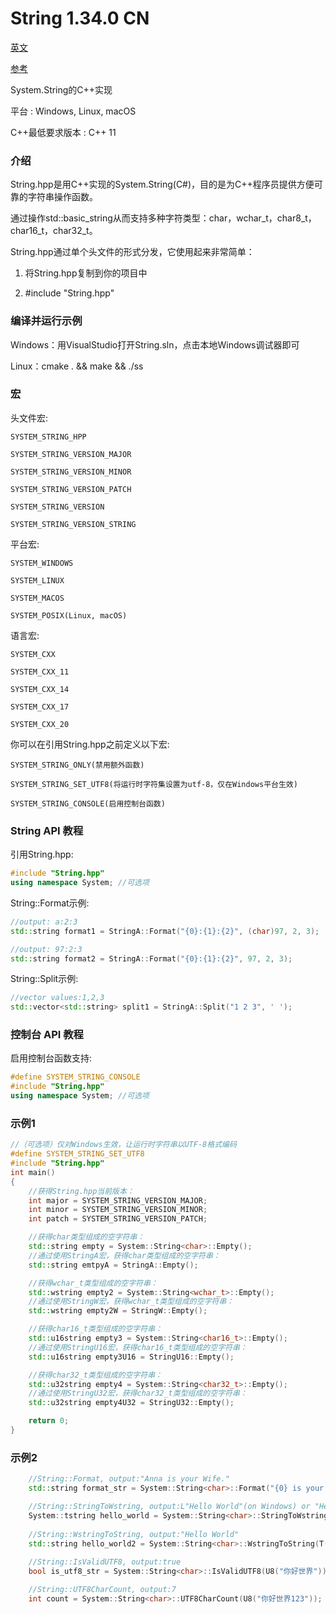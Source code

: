 # String 1.34.0 CN

[英文](https://github.com/CodeMouse179/String/blob/main/README.md)

[参考](https://github.com/CodeMouse179/String/blob/main/Doc/README.md)

System.String的C++实现

平台 : Windows, Linux, macOS

C++最低要求版本 : C++ 11

### 介绍

String.hpp是用C++实现的System.String(C#)，目的是为C++程序员提供方便可靠的字符串操作函数。

通过操作std::basic_string从而支持多种字符类型：char，wchar_t，char8_t，char16_t，char32_t。

String.hpp通过单个头文件的形式分发，它使用起来非常简单：

1. 将String.hpp复制到你的项目中

2. #include "String.hpp"

### 编译并运行示例

Windows：用VisualStudio打开String.sln，点击本地Windows调试器即可

Linux：cmake . && make && ./ss

### 宏

头文件宏:

    SYSTEM_STRING_HPP

    SYSTEM_STRING_VERSION_MAJOR

    SYSTEM_STRING_VERSION_MINOR

    SYSTEM_STRING_VERSION_PATCH

    SYSTEM_STRING_VERSION

    SYSTEM_STRING_VERSION_STRING

平台宏:

    SYSTEM_WINDOWS

    SYSTEM_LINUX

    SYSTEM_MACOS

    SYSTEM_POSIX(Linux, macOS)

语言宏:

    SYSTEM_CXX

    SYSTEM_CXX_11

    SYSTEM_CXX_14

    SYSTEM_CXX_17

    SYSTEM_CXX_20

你可以在引用String.hpp之前定义以下宏:

    SYSTEM_STRING_ONLY(禁用额外函数)

    SYSTEM_STRING_SET_UTF8(将运行时字符集设置为utf-8，仅在Windows平台生效)

    SYSTEM_STRING_CONSOLE(启用控制台函数)

### String API 教程

引用String.hpp:

``` cpp
#include "String.hpp"
using namespace System; //可选项
```

String::Format示例:

``` cpp
//output: a:2:3
std::string format1 = StringA::Format("{0}:{1}:{2}", (char)97, 2, 3);

//output: 97:2:3
std::string format2 = StringA::Format("{0}:{1}:{2}", 97, 2, 3);
```

String::Split示例:

``` cpp
//vector values:1,2,3
std::vector<std::string> split1 = StringA::Split("1 2 3", ' ');
```

### 控制台 API 教程

启用控制台函数支持:

``` cpp
#define SYSTEM_STRING_CONSOLE
#include "String.hpp"
using namespace System; //可选项
```

### 示例1

``` cpp
//（可选项）仅对Windows生效，让运行时字符串以UTF-8格式编码
#define SYSTEM_STRING_SET_UTF8
#include "String.hpp"
int main()
{
    //获得String.hpp当前版本：
    int major = SYSTEM_STRING_VERSION_MAJOR;
    int minor = SYSTEM_STRING_VERSION_MINOR;
    int patch = SYSTEM_STRING_VERSION_PATCH;

    //获得char类型组成的空字符串：
    std::string empty = System::String<char>::Empty();
    //通过使用StringA宏，获得char类型组成的空字符串：
    std::string emtpyA = StringA::Empty();

    //获得wchar_t类型组成的空字符串：
    std::wstring empty2 = System::String<wchar_t>::Empty();
    //通过使用StringW宏，获得wchar_t类型组成的空字符串：
    std::wstring empty2W = StringW::Empty();

    //获得char16_t类型组成的空字符串：
    std::u16string empty3 = System::String<char16_t>::Empty();
    //通过使用StringU16宏，获得char16_t类型组成的空字符串：
    std::u16string empty3U16 = StringU16::Empty();

    //获得char32_t类型组成的空字符串：
    std::u32string empty4 = System::String<char32_t>::Empty();
    //通过使用StringU32宏，获得char32_t类型组成的空字符串：
    std::u32string empty4U32 = StringU32::Empty();

    return 0;
}
```

### 示例2

``` cpp
    //String::Format, output:"Anna is your Wife."
    std::string format_str = System::String<char>::Format("{0} is your {1}.", "Anna", "Wife");

    //String::StringToWstring, output:L"Hello World"(on Windows) or "Hello World"(on Linux)
    System::tstring hello_world = System::String<char>::StringToWstring(U8("Hello World"), System::StringEncoding::UTF8);
    
    //String::WstringToString, output:"Hello World"
    std::string hello_world2 = System::String<char>::WstringToString(T("Hello World"), System::StringEncoding::UTF8);
    
    //String::IsValidUTF8, output:true
    bool is_utf8_str = System::String<char>::IsValidUTF8(U8("你好世界"));

    //String::UTF8CharCount, output:7
    int count = System::String<char>::UTF8CharCount(U8("你好世界123"));

```